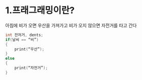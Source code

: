 # 1.프래그래밍이란?

아침에 비가 오면 우산을 가져가고 비가 오지 않으면 자전거를 타고 간다

```c
int 잔저거, dents;
if(날씨 == “비”)
{
	print(“우산”);
}
else
{
	print(“자전거”);
}
